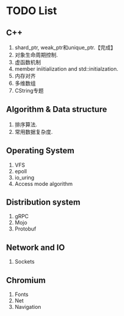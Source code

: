 # TODO List

## C++

1. shard_ptr, weak_ptr和unique_ptr.【完成】
2. 对象生命周期控制.
3. 虚函数机制
4. member iniitialization and std::initialzation.
5. 内存对齐
6. 多维数组
7. CString专题

## Algorithm & Data structure

1. 排序算法.
2. 常用数据复杂度.

## Operating System

1. VFS
2. epoll
3. io_uring
4. Access mode algorithm

## Distribution system

1. gRPC
2. Mojo
3. Protobuf

## Network and IO

1. Sockets

## Chromium

1. Fonts
2. Net
3. Navigation
